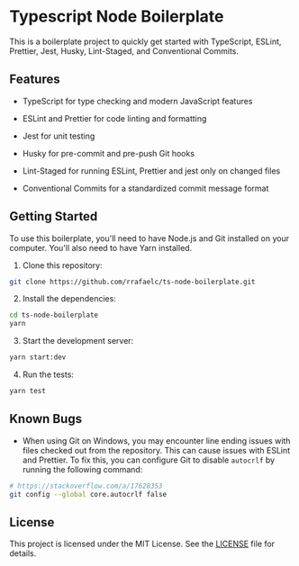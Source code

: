 # Typescript Node Boilerplate

This is a boilerplate project to quickly get started with TypeScript, ESLint, Prettier, Jest, Husky, Lint-Staged, and Conventional Commits.

## Features

- TypeScript for type checking and modern JavaScript features

- ESLint and Prettier for code linting and formatting

- Jest for unit testing

- Husky for pre-commit and pre-push Git hooks

- Lint-Staged for running ESLint, Prettier and jest only on changed files

- Conventional Commits for a standardized commit message format

## Getting Started

To use this boilerplate, you'll need to have Node.js and Git installed on your computer. You'll also need to have Yarn installed.

1. Clone this repository:

```bash
git clone https://github.com/rrafaelc/ts-node-boilerplate.git
```

2. Install the dependencies:

```bash
cd ts-node-boilerplate
yarn
```

3. Start the development server:

```bash
yarn start:dev
```

4. Run the tests:

```bash
yarn test
```

## Known Bugs

- When using Git on Windows, you may encounter line ending issues with files checked out from the repository. This can cause issues with ESLint and Prettier. To fix this, you can configure Git to disable `autocrlf` by running the following command:

```bash
# https://stackoverflow.com/a/17628353
git config --global core.autocrlf false
```

## License

This project is licensed under the MIT License. See the [LICENSE](https://raw.githubusercontent.com/rrafaelc/ts-node-boilerplate/main/LICENSE) file for details.
